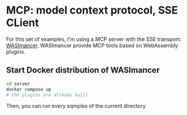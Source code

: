 # MCP: model context protocol, SSE CLient

For this set of examples, I'm using a MCP server with the SSE transport: [WASImancer](https://github.com/sea-monkeys/WASImancer). WASImancer provide MCP tools based on WebAssembly plugins.

## Start Docker distribution of WASImancer

```bash
cd server
docker compose up
# the plugins are already built
```

Then, you can run every sqmples of the current directory
